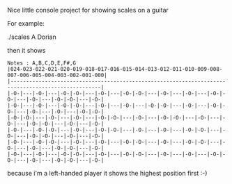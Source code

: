 Nice little console project for showing scales on a guitar

For example:

./scales A Dorian

then it shows

```
Notes : A,B,C,D,E,F#,G
|024-023-022-021-020-019-018-017-016-015-014-013-012-011-010-009-008-007-006-005-004-003-002-001-000|
|---------------------------------------------------------------------------------------------------|
|-O-|---|-O-|---|-O-|-O-|---|-O-|---|-O-|-O-|---|-O-|---|-O-|---|-O-|-O-|---|-O-|---|-O-|-O-|---|-O-|
|-O-|---|-O-|---|-O-|-O-|---|-O-|---|-O-|---|-O-|-O-|---|-O-|---|-O-|-O-|---|-O-|---|-O-|---|-O-|-O-|
|-O-|-O-|---|-O-|---|-O-|---|-O-|-O-|---|-O-|---|-O-|-O-|---|-O-|---|-O-|---|-O-|-O-|---|-O-|---|-O-|
|-O-|---|-O-|-O-|---|-O-|---|-O-|-O-|---|-O-|---|-O-|---|-O-|-O-|---|-O-|---|-O-|-O-|---|-O-|---|-O-|
|-O-|---|-O-|-O-|---|-O-|---|-O-|---|-O-|-O-|---|-O-|---|-O-|-O-|---|-O-|---|-O-|---|-O-|-O-|---|-O-|
|-O-|---|-O-|---|-O-|-O-|---|-O-|---|-O-|-O-|---|-O-|---|-O-|---|-O-|-O-|---|-O-|---|-O-|-O-|---|-O-|

```

because i'm a left-handed player it shows the highest position first :-)
